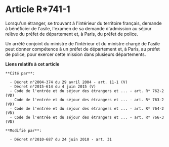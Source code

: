 # Article R*741-1

Lorsqu'un étranger, se trouvant à l'intérieur du territoire français, demande à bénéficier de l'asile, l'examen de sa demande
d'admission au séjour relève du préfet de département et, à Paris, du préfet de police.

Un arrêté conjoint du ministre de l'intérieur et du ministre chargé de l'asile peut donner compétence à un préfet de
département et, à Paris, au préfet de police, pour exercer cette mission dans plusieurs départements.

**Liens relatifs à cet article**

	**Cité par**:

	  - Décret n°2004-374 du 29 avril 2004 - art. 11-1 (V)
	  - Décret n°2015-614 du 4 juin 2015 (V)
	  - Code de l'entrée et du séjour des étrangers et ... - art. R* 762-2 (VD)
	  - Code de l'entrée et du séjour des étrangers et ... - art. R* 763-2 (VD)
	  - Code de l'entrée et du séjour des étrangers et ... - art. R* 764-2 (VD)
	  - Code de l'entrée et du séjour des étrangers et ... - art. R* 766-3 (VD)

	**Modifié par**:

	  - Décret n°2010-687 du 24 juin 2010 - art. 31
